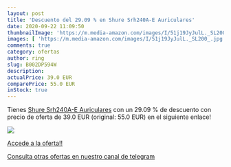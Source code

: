 ```yaml
---
layout: post
title: 'Descuento del 29.09 % en Shure Srh240A-E Auriculares'
date: 2020-09-22 11:09:50
thumbnailImage: 'https://m.media-amazon.com/images/I/51j19JyJulL._SL200_.jpg'
images: [ 'https://m.media-amazon.com/images/I/51j19JyJulL._SL200_.jpg' ]
comments: true
category: ofertas
author: ring
slug: B002DP594W
description:
actualPrice: 39.0 EUR
comparePrice: 55.0 EUR
inStock: true
---
```


Tienes [Shure Srh240A-E Auriculares](https://www.amazon.com/dp/B002DP594W/?tag=redken08-20) con un 29.09 % de descuento con precio de oferta de 39.0 EUR (original: 55.0 EUR) en el siguiente enlace!

[![](https://m.media-amazon.com/images/I/51j19JyJulL._SL200_.jpg)](https://www.amazon.com/dp/B002DP594W/?tag=redken08-20)

[Accede a la oferta!!](https://www.amazon.com/dp/B002DP594W/?tag=redken08-20)

[Consulta otras ofertas en nuestro canal de telegram](https://t.me/s/ofertas25)
